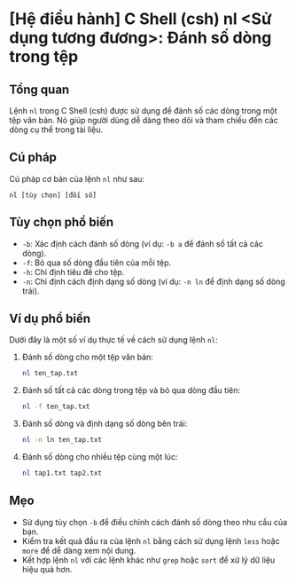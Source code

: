 # [Hệ điều hành] C Shell (csh) nl <Sử dụng tương đương>: Đánh số dòng trong tệp

## Tổng quan
Lệnh `nl` trong C Shell (csh) được sử dụng để đánh số các dòng trong một tệp văn bản. Nó giúp người dùng dễ dàng theo dõi và tham chiếu đến các dòng cụ thể trong tài liệu.

## Cú pháp
Cú pháp cơ bản của lệnh `nl` như sau:
```
nl [tùy chọn] [đối số]
```

## Tùy chọn phổ biến
- `-b`: Xác định cách đánh số dòng (ví dụ: `-b a` để đánh số tất cả các dòng).
- `-f`: Bỏ qua số dòng đầu tiên của mỗi tệp.
- `-h`: Chỉ định tiêu đề cho tệp.
- `-n`: Chỉ định cách định dạng số dòng (ví dụ: `-n ln` để định dạng số dòng trái).

## Ví dụ phổ biến
Dưới đây là một số ví dụ thực tế về cách sử dụng lệnh `nl`:

1. Đánh số dòng cho một tệp văn bản:
   ```bash
   nl ten_tap.txt
   ```

2. Đánh số tất cả các dòng trong tệp và bỏ qua dòng đầu tiên:
   ```bash
   nl -f ten_tap.txt
   ```

3. Đánh số dòng và định dạng số dòng bên trái:
   ```bash
   nl -n ln ten_tap.txt
   ```

4. Đánh số dòng cho nhiều tệp cùng một lúc:
   ```bash
   nl tap1.txt tap2.txt
   ```

## Mẹo
- Sử dụng tùy chọn `-b` để điều chỉnh cách đánh số dòng theo nhu cầu của bạn.
- Kiểm tra kết quả đầu ra của lệnh `nl` bằng cách sử dụng lệnh `less` hoặc `more` để dễ dàng xem nội dung.
- Kết hợp lệnh `nl` với các lệnh khác như `grep` hoặc `sort` để xử lý dữ liệu hiệu quả hơn.